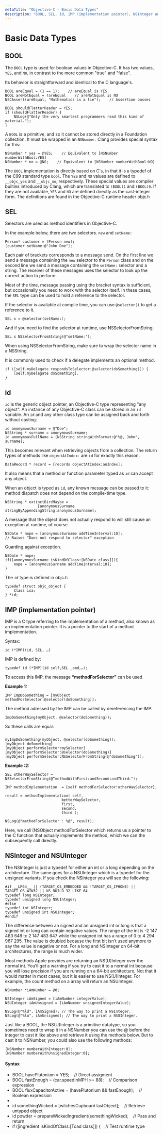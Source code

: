 ```yaml
---
metaTitle: "Objective-C - Basic Data Types"
description: "BOOL, SEL, id, IMP (implementation pointer), NSInteger and NSUInteger"
---
```


# Basic Data Types




## BOOL


The `BOOL` type is used for boolean values in Objective-C. It has two values, `YES`, and `NO`, in contrast to the more common "true" and "false".

Its behavior is straightforward and identical to the C language's.

```objc
BOOL areEqual = (1 == 1);    // areEqual is YES
BOOL areNotEqual = !areEqual    // areNotEqual is NO
NSCAssert(areEqual, "Mathematics is a lie");    // Assertion passes

BOOL shouldFlatterReader = YES;
if (shouldFlatterReader) {
    NSLog(@"Only the very smartest programmers read this kind of material.");
}

```

A `BOOL` is a primitive, and so it cannot be stored directly in a Foundation collection. It must be wrapped in an `NSNumber`. Clang provides special syntax for this:

```objc
NSNumber * yes = @YES;    // Equivalent to [NSNumber numberWithBool:YES]
NSNumber * no = @NO;    // Equivalent to [NSNumber numberWithBool:NO]

```

The `BOOL` implementation is directly based on C's, in that it is a typedef of the C99 standard type `bool`. The `YES` and `NO` values are defined to `__objc_yes` and `__objc_no`, respectively. These special values are compiler builtins introduced by Clang, which are translated to `(BOOL)1` and `(BOOL)0`. If they are not available, `YES` and `NO` are defined directly as the cast-integer form. The definitions are found in the Objective-C runtime header objc.h



## SEL


Selectors are used as method identifiers in Objective-C.

In the example below, there are two selectors. `new` and `setName:`

```objc
Person* customer = [Person new];
[customer setName:@"John Doe"];

```

Each pair of brackets corresponds to a message send. On the first line we send a message containing the `new` selector to the `Person` class and on the second line we send a message containing the `setName:` selector and a string. The receiver of these messages uses the selector to look up the correct action to perform.

Most of the time, message passing using the bracket syntax is sufficient, but occasionally you need to work with the selector itself. In these cases, the `SEL` type can be used to hold a reference to the selector.

If the selector is available at compile time, you can use `@selector()` to get a reference to it.

```objc
SEL s = @selector(setName:);

```

And if you need to find the selector at runtime, use NSSelectorFromString.

```objc
SEL s NSSelectorFromString(@"setName:");

```

When using NSSelectorFromString, make sure to wrap the selector name in a NSString.

It is commonly used to check if a delegate implements an optional method.

```objc
if ([self.myDelegate respondsToSelector:@selector(doSomething)]) {
    [self.myDelegate doSomething];
}

```



## id


`id` is the generic object pointer, an Objective-C type representing "any object". An instance of any Objective-C class can be stored in an `id` variable. An `id` and any other class type can be assigned back and forth without casting:

```objc
id anonymousSurname = @"Doe";
NSString * surname = anonymousSurname;
id anonymousFullName = [NSString stringWithFormat:@"%@, John", surname];

```

This becomes relevant when retrieving objects from a collection. The return types of methods like `objectAtIndex:` are `id` for exactly this reason.

```objc
DataRecord * record = [records objectAtIndex:anIndex];  

```

It also means that a method or function parameter typed as `id` can accept any object.

When an object is typed as `id`, any known message can be passed to it: method dispatch does not depend on the compile-time type.

```objc
NSString * extinctBirdMaybe = 
               [anonymousSurname stringByAppendingString:anonymousSurname];

```

A message that the object does not actually respond to will still cause an exception at runtime, of course.

```objc
NSDate * nope = [anonymousSurname addTimeInterval:10];
// Raises "Does not respond to selector" exception

```

Guarding against exception.

```objc
NSDate * nope;
if([anonymousSurname isKindOfClass:[NSDate class]]){
    nope = [anonymousSurname addTimeInterval:10];
}

```

The `id` type is defined in objc.h

```objc
typedef struct objc_object {
    Class isa;
} *id;

```



## IMP (implementation pointer)


IMP is a C type referring to the implementation of a method, also known as an implementation pointer. It is a pointer to the start of a method implementation.

Syntax:

```objc
id (*IMP)(id, SEL, …)

```

IMP is defined by:

```objc
typedef id (*IMP)(id self,SEL _cmd,…);

```

To access this IMP, the message **“methodForSelector”** can be used.

**Example 1:**

```objc
IMP ImpDoSomething = [myObject methodForSelector:@selector(doSomething)];

```

The method adressed by the IMP can be called by dereferencing the IMP.

```objc
ImpDoSomething(myObject, @selector(doSomething));

```

So these calls are equal:

```

myImpDoSomething(myObject, @selector(doSomething));
[myObject doSomething]
[myObject performSelector:mySelector]
[myObject performSelector:@selector(doSomething)]
[myObject performSelector:NSSelectorFromString(@"doSomething")];

```

**Example :2:**

```objc
SEL otherWaySelector = NSSelectorFromString(@“methodWithFirst:andSecond:andThird:");

IMP methodImplementation  = [self methodForSelector:otherWaySelector];

result = methodImplementation( self,
                          betterWaySelector,
                          first,
                          second,
                          third );

NSLog(@"methodForSelector : %@", result);

```

Here, we call [NSObject methodForSelector which returns us a pointer to the C function that actually implements the method, which we can the subsequently call directly.



## NSInteger and NSUInteger


The NSInteger is just a typedef for either an int or a long depending on the architecture. The same goes for a NSUInteger which is a typedef for the unsigned variants. If you check the NSInteger you will see the following:

```objc
#if __LP64__ || (TARGET_OS_EMBEDDED && !TARGET_OS_IPHONE) || TARGET_OS_WIN32 || NS_BUILD_32_LIKE_64
typedef long NSInteger;
typedef unsigned long NSUInteger;
#else
typedef int NSInteger;
typedef unsigned int NSUInteger;
#endif

```

The difference between an signed and an unsigned int or long is that a signed int or long can contain negative values. The range of the int is -2 147 483 648 to 2 147 483 647 while the unsigned int has a range of 0 to 4 294 967 295. The value is doubled because the first bit isn't used anymore to say the value is negative or not. For a long and NSInteger on 64-bit architectures, the range is much wider.

Most methods Apple provides are returning an NS(U)Integer over the normal int. You'll get a warning if you try to cast it to a normal int because you will lose precision if you are running on a 64-bit architecture. Not that it would matter in most cases, but it is easier to use NS(U)Integer. For example, the count method on a array will return an NSUInteger.

```objc
NSNumber *iAmNumber = @0;

NSInteger iAmSigned = [iAmNumber integerValue];
NSUInteger iAmUnsigned = [iAmNumber unsignedIntegerValue];

NSLog(@"%ld", iAmSigned); // The way to print a NSInteger.
NSLog(@"%lu", iAmUnsigned); // The way to print a NSUInteger.

```

Just like a BOOL, the NS(U)Integer is a primitive datatype, so you sometimes need to wrap it in a NSNumber you can use the @ before the integer to cast it like above and retrieve it using the methods below. But to cast it to NSNumber, you could also use the following methods:

```objc
[NSNumber numberWithInteger:0];
[NSNumber numberWithUnsignedInteger:0];

```



#### Syntax


- BOOL havePlutonium = YES;    // Direct assigment
- BOOL fastEnough = (car.speedInMPH >= 88);    // Comparison expression
- BOOL fluxCapacitorActive = (havePlutonium && fastEnough);    // Boolean expression
-  
- id somethingWicked = [witchesCupboard lastObject];    // Retrieve untyped object
- id powder = prepareWickedIngredient(somethingWicked);    // Pass and return
- if ([ingredient isKindOfClass:[Toad class]]) {    // Test runtime type

